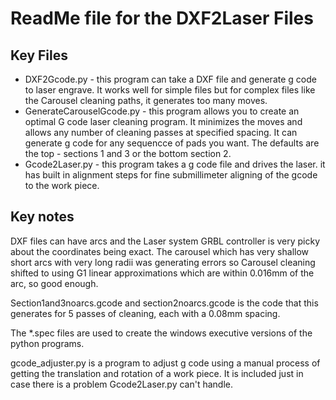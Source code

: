 
# ReadMe file for the DXF2Laser Files

## Key Files

 - DXF2Gcode.py - this program can take a DXF file and generate g code to laser engrave. It works well for simple files but for complex files like the Carousel cleaning paths, it generates too many moves.
 - GenerateCarouselGcode.py - this program allows you to create an optimal G code laser cleaning program. It minimizes the moves and allows any number of cleaning passes at specified spacing. It can generate g code for any sequencce of pads you want. The defaults are the top - sections 1 and 3 or the bottom section 2.
 - Gcode2Laser.py - this program takes a g code file and drives the laser. it has built in alignment steps for fine submillimeter aligning of the gcode to the work piece.

## Key notes
DXF files can have arcs and the Laser system GRBL controller is very picky about the coordinates being exact. The carousel which has very shallow short arcs with very long radii was generating errors so Carousel cleaning shifted to using G1 linear approximations which are within 0.016mm of the arc, so good enough.

Section1and3noarcs.gcode and section2noarcs.gcode is the code that this generates for 5 passes of cleaning, each with a 0.08mm spacing.

The *.spec files are used to create the windows executive versions of the python programs.

gcode_adjuster.py is a program to adjust g code using a manual process of getting the translation and rotation of a work piece. It is included just in case there is a problem Gcode2Laser.py can't handle.

